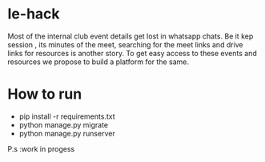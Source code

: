 # Ie-hack
Most of the internal club event details get lost in whatsapp chats. Be it kep session , its minutes of the meet, searching for the meet links and drive links for resources is another story. To get easy access to these events and resources we propose to build a platform for the same.
# How to run
- pip install -r requirements.txt
- python manage.py migrate
- python manage.py runserver

P.s :work in progess